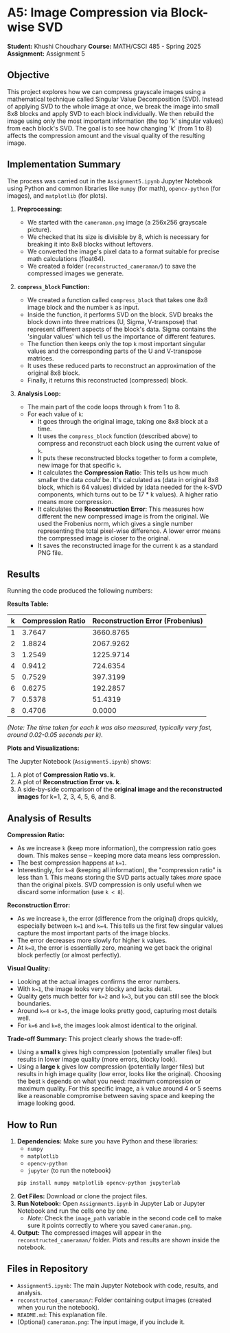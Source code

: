 # A5: Image Compression via Block-wise SVD

**Student:** Khushi Choudhary
**Course:** MATH/CSCI 485 - Spring 2025
**Assignment:** Assignment 5

## Objective

This project explores how we can compress grayscale images using a mathematical technique called Singular Value Decomposition (SVD). Instead of applying SVD to the whole image at once, we break the image into small 8x8 blocks and apply SVD to each block individually. We then rebuild the image using only the most important information (the top 'k' singular values) from each block's SVD. The goal is to see how changing 'k' (from 1 to 8) affects the compression amount and the visual quality of the resulting image.

## Implementation Summary

The process was carried out in the `Assignment5.ipynb` Jupyter Notebook using Python and common libraries like `numpy` (for math), `opencv-python` (for images), and `matplotlib` (for plots).

1.  **Preprocessing:**
    *   We started with the `cameraman.png` image (a 256x256 grayscale picture).
    *   We checked that its size is divisible by 8, which is necessary for breaking it into 8x8 blocks without leftovers.
    *   We converted the image's pixel data to a format suitable for precise math calculations (float64).
    *   We created a folder (`reconstructed_cameraman/`) to save the compressed images we generate.

2.  **`compress_block` Function:**
    *   We created a function called `compress_block` that takes one 8x8 image block and the number `k` as input.
    *   Inside the function, it performs SVD on the block. SVD breaks the block down into three matrices (U, Sigma, V-transpose) that represent different aspects of the block's data. Sigma contains the 'singular values' which tell us the importance of different features.
    *   The function then keeps only the top `k` most important singular values and the corresponding parts of the U and V-transpose matrices.
    *   It uses these reduced parts to reconstruct an approximation of the original 8x8 block.
    *   Finally, it returns this reconstructed (compressed) block.

3.  **Analysis Loop:**
    *   The main part of the code loops through `k` from 1 to 8.
    *   For each value of `k`:
        *   It goes through the original image, taking one 8x8 block at a time.
        *   It uses the `compress_block` function (described above) to compress and reconstruct each block using the current value of `k`.
        *   It puts these reconstructed blocks together to form a complete, new image for that specific `k`.
        *   It calculates the **Compression Ratio**: This tells us how much smaller the data *could* be. It's calculated as (data in original 8x8 block, which is 64 values) divided by (data needed for the k-SVD components, which turns out to be 17 * k values). A higher ratio means more compression.
        *   It calculates the **Reconstruction Error**: This measures how different the new compressed image is from the original. We used the Frobenius norm, which gives a single number representing the total pixel-wise difference. A lower error means the compressed image is closer to the original.
        *   It saves the reconstructed image for the current `k` as a standard PNG file.

## Results

Running the code produced the following numbers:

**Results Table:**

| k | Compression Ratio | Reconstruction Error (Frobenius) |
|---|-------------------|----------------------------------|
| 1 | 3.7647            | 3660.8765                        |
| 2 | 1.8824            | 2067.9262                        |
| 3 | 1.2549            | 1225.9714                        |
| 4 | 0.9412            | 724.6354                         |
| 5 | 0.7529            | 397.3199                         |
| 6 | 0.6275            | 192.2857                         |
| 7 | 0.5378            | 51.4319                          |
| 8 | 0.4706            | 0.0000                           |

*(Note: The time taken for each k was also measured, typically very fast, around 0.02-0.05 seconds per k).*

**Plots and Visualizations:**

The Jupyter Notebook (`Assignment5.ipynb`) shows:
1.  A plot of **Compression Ratio vs. k**.
2.  A plot of **Reconstruction Error vs. k**.
3.  A side-by-side comparison of the **original image and the reconstructed images** for k=1, 2, 3, 4, 5, 6, and 8.

## Analysis of Results

**Compression Ratio:**
*   As we increase `k` (keep more information), the compression ratio goes down. This makes sense – keeping more data means less compression.
*   The best compression happens at `k=1`.
*   Interestingly, for `k=8` (keeping all information), the "compression ratio" is less than 1. This means storing the SVD parts actually takes *more* space than the original pixels. SVD compression is only useful when we discard some information (use `k < 8`).

**Reconstruction Error:**
*   As we increase `k`, the error (difference from the original) drops quickly, especially between `k=1` and `k=4`. This tells us the first few singular values capture the most important parts of the image blocks.
*   The error decreases more slowly for higher `k` values.
*   At `k=8`, the error is essentially zero, meaning we get back the original block perfectly (or almost perfectly).

**Visual Quality:**
*   Looking at the actual images confirms the error numbers.
*   With `k=1`, the image looks very blocky and lacks detail.
*   Quality gets much better for `k=2` and `k=3`, but you can still see the block boundaries.
*   Around `k=4` or `k=5`, the image looks pretty good, capturing most details well.
*   For `k=6` and `k=8`, the images look almost identical to the original.

**Trade-off Summary:**
This project clearly shows the trade-off:
*   Using a **small `k`** gives high compression (potentially smaller files) but results in lower image quality (more errors, blocky look).
*   Using a **large `k`** gives low compression (potentially larger files) but results in high image quality (low error, looks like the original).
Choosing the best `k` depends on what you need: maximum compression or maximum quality. For this specific image, a `k` value around 4 or 5 seems like a reasonable compromise between saving space and keeping the image looking good.

## How to Run

1.  **Dependencies:** Make sure you have Python and these libraries:
    *   `numpy`
    *   `matplotlib`
    *   `opencv-python`
    *   `jupyter` (to run the notebook)
    ```bash
    pip install numpy matplotlib opencv-python jupyterlab
    ```
2.  **Get Files:** Download or clone the project files.
3.  **Run Notebook:** Open `Assignment5.ipynb` in Jupyter Lab or Jupyter Notebook and run the cells one by one.
    *   *Note:* Check the `image_path` variable in the second code cell to make sure it points correctly to where you saved `cameraman.png`.
4.  **Output:** The compressed images will appear in the `reconstructed_cameraman/` folder. Plots and results are shown inside the notebook.

## Files in Repository

*   `Assignment5.ipynb`: The main Jupyter Notebook with code, results, and analysis.
*   `reconstructed_cameraman/`: Folder containing output images (created when you run the notebook).
*   `README.md`: This explanation file.
*   (Optional) `cameraman.png`: The input image, if you include it.


